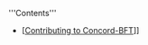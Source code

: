 '''Contents'''
* [[Contributing to Concord-BFT](https://github.com/facebook/rocksdb/wiki#contributing-to-rocksdb)]]
